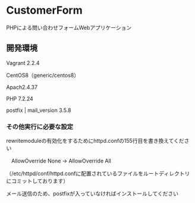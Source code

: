 # CustomerForm
PHPによる問い合わせフォームWebアプリケーション

## 開発環境
Vagrant 2.2.4

CentOS8（generic/centos8）

Apach2.4.37

PHP 7.2.24

postfix | mail_version 3.5.8

### その他実行に必要な設定
rewritemoduleの有効化をするためにhttpd.confの155行目を書き換えてください

　AllowOverride None → AllowOverride All
 
 （/etc/httpd/conf/httpd.confに配置されているファイルをルートディレクトリにコミットしております）
	
メール送信のため、postfixが入っていなければインストールしてください
